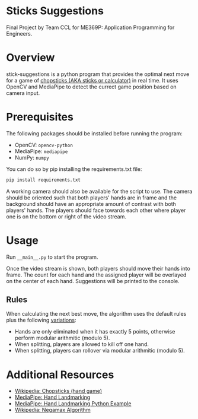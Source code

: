 # Sticks Suggestions
Final Project by Team CCL for ME369P: Application Programming for Engineers.

# Overview
stick-suggestions is a python program that provides the optimal next move for a game of [chopsticks (AKA sticks or calculator)](https://en.wikipedia.org/wiki/Chopsticks_(hand_game)) in real time. It uses OpenCV and MediaPipe to detect the currect game position based on camera input.

# Prerequisites
The following packages should be installed before running the program:
* OpenCV: `opencv-python`
* MediaPipe: `mediapipe`
* NumPy: `numpy`

You can do so by pip installing the requirements.txt file:
```python
pip install requirements.txt
```

A working camera should also be available for the script to use. The camera should be oriented such that both players' hands are in frame and the background should have an appropriate amount of contrast with both players' hands. The players should face towards each other where player one is on the bottom or right of the video stream.

# Usage
Run `__main__.py` to start the program. 

Once the video stream is shown, both players should move their hands into frame. The count for each hand and the assigned player will be overlayed on the center of each hand. Suggestions will be printed to the console.

## Rules
When calculating the next best move, the algorithm uses the default rules plus the following [variations](https://en.wikipedia.org/wiki/Chopsticks_(hand_game)#Variations):
* Hands are only eliminated when it has exactly 5 points, otherwise perform modular arithmitic (modulo 5).
* When splitting, players are allowed to kill off one hand.
* When splitting, players can rollover via modular arithmitic (modulo 5).

# Additional Resources
* [Wikipedia: Chopsticks (hand game)](https://en.wikipedia.org/wiki/Chopsticks_(hand_game))
* [MediaPipe: Hand Landmarking](https://developers.google.com/mediapipe/solutions/vision/hand_landmarker/python)
* [MediaPipe: Hand Landmarking Python Example](https://github.com/googlesamples/mediapipe/blob/main/examples/hand_landmarker/python/hand_landmarker.ipynb)
* [Wikipedia: Negamax Algorithm](https://en.wikipedia.org/wiki/Negamax)